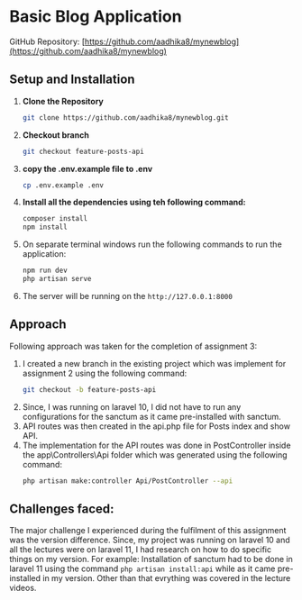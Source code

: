 
# Basic Blog Application

GitHub Repository: [https://github.com/aadhika8/mynewblog](https://github.com/aadhika8/mynewblog)

## Setup and Installation

1. **Clone the Repository**

   ```bash
   git clone https://github.com/aadhika8/mynewblog.git
    ```
2. **Checkout branch**

   ```bash
   git checkout feature-posts-api
    ```
3. **copy the .env.example file to .env**
    ```bash
   cp .env.example .env
   ```
4. **Install all the dependencies using teh following command:**
    ```bash
   composer install
   npm install
   ```
5. On separate terminal windows run the following commands to run the application:
    ```bash
   npm run dev
   php artisan serve
    ```
6. The server will be running on the `http://127.0.0.1:8000`

## Approach

Following approach was taken for the completion of assignment 3:

1. I created a new branch in the existing project which was implement for assignment 2 using the following command:
    ```bash
   git checkout -b feature-posts-api
    ```
2. Since, I was running on laravel 10, I did not have to run any configurations for the sanctum as it came pre-installed with sanctum.
3. API routes was then created in the api.php file for Posts index and show API.
4. The implementation for the API routes was done in PostController inside the app\Controllers\Api folder which was generated using the following command:
    ```bash
    php artisan make:controller Api/PostController --api
    ```

## Challenges faced:

The major challenge I experienced during the fulfilment of this assignment was the version difference. Since, my project was running on laravel 10 and all the lectures were on laravel 11, 
I had research on how to do specific things on my version. For example: Installation of sanctum had to be done in laravel 11 using the command `php artisan install:api` while as it came pre-installed in 
my version. Other than that evrything was covered in  the lecture videos.
